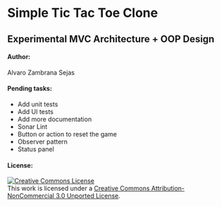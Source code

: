 # Simple Tic Tac Toe Clone

## Experimental MVC Architecture + OOP Design

#### Author: 

Alvaro Zambrana Sejas

#### Pending tasks:

* Add unit tests
* Add UI tests
* Add more documentation
* Sonar Lint
* Button or action to reset the game
* Observer pattern
* Status panel

#### License:

<a rel="license" href="http://creativecommons.org/licenses/by-nc/3.0/"><img alt="Creative Commons License" style="border-width:0" src="https://i.creativecommons.org/l/by-nc/3.0/88x31.png" /></a><br />This work is licensed under a <a rel="license" href="http://creativecommons.org/licenses/by-nc/3.0/">Creative Commons Attribution-NonCommercial 3.0 Unported License</a>.